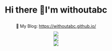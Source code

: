 <h1 align="center">Hi there 👋I'm withoutabc</h1>

<div style="line-height: 2.5;">
  <div align="center">📖 My Blog: <a href="https://withoutabc.github.io/">https://withoutabc.github.io/</a></div>
</div>
<div align="center"> <img src="https://github-readme-stats.vercel.app/api/top-langs/?username=withoutabc&exclude_repo=withoutabc.github.io" /> </div>



<div align="center"> <img src="https://github-readme-activity-graph.vercel.app/graph?username=withoutabc&theme=xcode" /> </div>

<div align="center"> <a href="https://blog.ytadx.cn/"> <img src="https://readme-typing-svg.herokuapp.com/?lines=藏巧于拙，用晦而明&center=true&size=27"> </a> </div>

